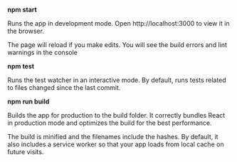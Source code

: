 **npm start**

 Runs the app in development mode.
 Open http://localhost:3000 to view it in the browser.
 
 The page will reload if you make edits.
 You will see the build errors and lint warnings in the console
 
 
 **npm test**
 
 Runs the test watcher in an interactive mode.
 By default, runs tests related to files changed since the last commit.
 
 
 **npm run build**
 
 Builds the app for production to the build folder.
 It correctly bundles React in production mode and optimizes the build for the best performance.
 
 The build is minified and the filenames include the hashes.
 By default, it also includes a service worker so that your app loads from local cache on future visits.
 

